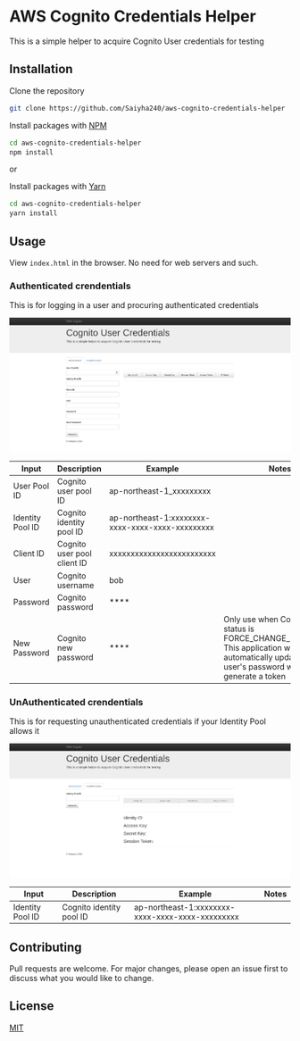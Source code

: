 # AWS Cognito Credentials Helper

This is a simple helper to acquire Cognito User credentials for testing

## Installation

Clone the repository

```bash
git clone https://github.com/Saiyha240/aws-cognito-credentials-helper
```

Install packages with [NPM](https://www.npmjs.com/)
```bash
cd aws-cognito-credentials-helper
npm install
```
or

Install packages with [Yarn](https://yarnpkg.com/en/)
```bash
cd aws-cognito-credentials-helper
yarn install
```
## Usage

View `index.html` in the browser. No need for web servers and such.

### Authenticated crendentials

This is for logging in a user and procuring authenticated credentials

[![authenticated_screenshot.png](assets/authenticated_screenshot.png)]()

| Input | Description  | Example  | Notes  |
|---|---|---|---|
| User Pool ID  | Cognito user pool ID  | ap-northeast-1_xxxxxxxxx  |   |
| Identity Pool ID  | Cognito identity pool ID  | ap-northeast-1:xxxxxxxx-xxxx-xxxx-xxxx-xxxxxxxxx   |   |
| Client ID  | Cognito user pool client ID  | xxxxxxxxxxxxxxxxxxxxxxxxx  |   |
| User  | Cognito username  | bob  |   |
| Password  | Cognito password  | ****  |   |
| New Password  | Cognito new password  | ****  | Only use when Cognito user's status is FORCE_CHANGE_PASSWORD. This application will automatically update the user's password when you generate a token  |

### UnAuthenticated crendentials

This is for requesting unauthenticated credentials if your Identity Pool allows it

[![unauthenticated_screenshot.png](assets/unauthenticated_screenshot.png)]()

| Input | Description  | Example  | Notes  |
|---|---|---|---|
| Identity Pool ID  | Cognito identity pool ID  | ap-northeast-1:xxxxxxxx-xxxx-xxxx-xxxx-xxxxxxxxx   |   |

## Contributing
Pull requests are welcome. For major changes, please open an issue first to discuss what you would like to change.

## License
[MIT](https://choosealicense.com/licenses/mit/)